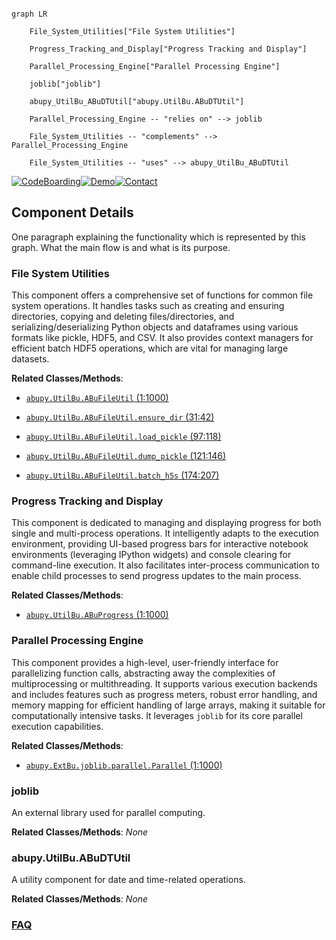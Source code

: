 ```mermaid

graph LR

    File_System_Utilities["File System Utilities"]

    Progress_Tracking_and_Display["Progress Tracking and Display"]

    Parallel_Processing_Engine["Parallel Processing Engine"]

    joblib["joblib"]

    abupy_UtilBu_ABuDTUtil["abupy.UtilBu.ABuDTUtil"]

    Parallel_Processing_Engine -- "relies on" --> joblib

    File_System_Utilities -- "complements" --> Parallel_Processing_Engine

    File_System_Utilities -- "uses" --> abupy_UtilBu_ABuDTUtil

```

[![CodeBoarding](https://img.shields.io/badge/Generated%20by-CodeBoarding-9cf?style=flat-square)](https://github.com/CodeBoarding/GeneratedOnBoardings)[![Demo](https://img.shields.io/badge/Try%20our-Demo-blue?style=flat-square)](https://www.codeboarding.org/demo)[![Contact](https://img.shields.io/badge/Contact%20us%20-%20contact@codeboarding.org-lightgrey?style=flat-square)](mailto:contact@codeboarding.org)



## Component Details



One paragraph explaining the functionality which is represented by this graph. What the main flow is and what is its purpose.



### File System Utilities

This component offers a comprehensive set of functions for common file system operations. It handles tasks such as creating and ensuring directories, copying and deleting files/directories, and serializing/deserializing Python objects and dataframes using various formats like pickle, HDF5, and CSV. It also provides context managers for efficient batch HDF5 operations, which are vital for managing large datasets.





**Related Classes/Methods**:



- <a href="https://github.com/bbfamily/abu/blob/master/abupy/UtilBu/ABuFileUtil.py#L1-L1000" target="_blank" rel="noopener noreferrer">`abupy.UtilBu.ABuFileUtil` (1:1000)</a>

- <a href="https://github.com/bbfamily/abu/blob/master/abupy/UtilBu/ABuFileUtil.py#L31-L42" target="_blank" rel="noopener noreferrer">`abupy.UtilBu.ABuFileUtil.ensure_dir` (31:42)</a>

- <a href="https://github.com/bbfamily/abu/blob/master/abupy/UtilBu/ABuFileUtil.py#L97-L118" target="_blank" rel="noopener noreferrer">`abupy.UtilBu.ABuFileUtil.load_pickle` (97:118)</a>

- <a href="https://github.com/bbfamily/abu/blob/master/abupy/UtilBu/ABuFileUtil.py#L121-L146" target="_blank" rel="noopener noreferrer">`abupy.UtilBu.ABuFileUtil.dump_pickle` (121:146)</a>

- <a href="https://github.com/bbfamily/abu/blob/master/abupy/UtilBu/ABuFileUtil.py#L174-L207" target="_blank" rel="noopener noreferrer">`abupy.UtilBu.ABuFileUtil.batch_h5s` (174:207)</a>





### Progress Tracking and Display

This component is dedicated to managing and displaying progress for both single and multi-process operations. It intelligently adapts to the execution environment, providing UI-based progress bars for interactive notebook environments (leveraging IPython widgets) and console clearing for command-line execution. It also facilitates inter-process communication to enable child processes to send progress updates to the main process.





**Related Classes/Methods**:



- <a href="https://github.com/bbfamily/abu/blob/master/abupy/UtilBu/ABuProgress.py#L1-L1000" target="_blank" rel="noopener noreferrer">`abupy.UtilBu.ABuProgress` (1:1000)</a>





### Parallel Processing Engine

This component provides a high-level, user-friendly interface for parallelizing function calls, abstracting away the complexities of multiprocessing or multithreading. It supports various execution backends and includes features such as progress meters, robust error handling, and memory mapping for efficient handling of large arrays, making it suitable for computationally intensive tasks. It leverages `joblib` for its core parallel execution capabilities.





**Related Classes/Methods**:



- <a href="https://github.com/bbfamily/abu/blob/master/abupy/ExtBu/joblib/parallel.py#L1-L1000" target="_blank" rel="noopener noreferrer">`abupy.ExtBu.joblib.parallel.Parallel` (1:1000)</a>





### joblib

An external library used for parallel computing.





**Related Classes/Methods**: _None_



### abupy.UtilBu.ABuDTUtil

A utility component for date and time-related operations.





**Related Classes/Methods**: _None_







### [FAQ](https://github.com/CodeBoarding/GeneratedOnBoardings/tree/main?tab=readme-ov-file#faq)